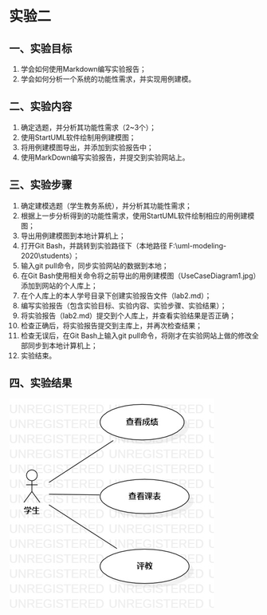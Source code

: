 # 实验二

## 一、实验目标
1. 学会如何使用Markdown编写实验报告；
2. 学会如何分析一个系统的功能性需求，并实现用例建模。

## 二、实验内容
1. 确定选题，并分析其功能性需求（2~3个）；
2. 使用StartUML软件绘制用例建模图；
3. 将用例建模图导出，并添加到实验报告中；
4. 使用MarkDown编写实验报告，并提交到实验网站上。

## 三、实验步骤
1. 确定建模选题（学生教务系统），并分析其功能性需求；
2. 根据上一步分析得到的功能性需求，使用StartUML软件绘制相应的用例建模图；
3. 导出用例建模图到本地计算机上；
4. 打开Git Bash，并跳转到实验路径下（本地路径 F:\uml-modeling-2020\students）；
5. 输入git pull命令，同步实验网站的数据到本地；
6. 在Git Bash使用相关命令将之前导出的用例建模图（UseCaseDiagram1.jpg）添加到网站的个人库上；
7. 在个人库上的本人学号目录下创建实验报告文件（lab2.md）；
8. 编写实验报告（包含实验目标、实验内容、实验步骤、实验结果）；
9. 将实验报告（lab2.md）提交到个人库上，并查看实验结果是否正确；
10. 检查正确后，将实验报告提交到主库上，并再次检查结果；
11. 检查无误后，在Git Bash上输入git pull命令，将刚才在实验网站上做的修改全部同步到本地计算机上；
12. 实验结束。



## 四、实验结果
![用例建模图](./UseCaseDiagram1.jpg)
